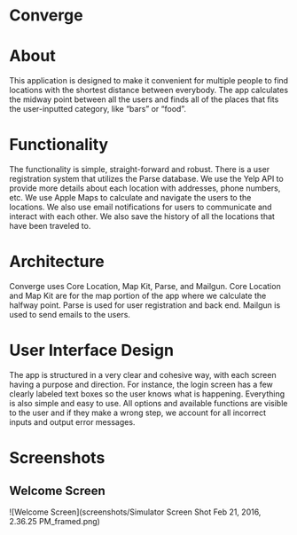 # Converge

# About 
This application is designed to make it convenient for multiple people to find locations with the shortest
distance between everybody. The app calculates the midway point between all the users and finds all of
the places that fits the user-inputted category, like “bars” or “food”.

# Functionality
The functionality is simple, straight-forward and robust. There is a user registration system that utilizes
the Parse database. We use the Yelp API to provide more details about each location with addresses,
phone numbers, etc. We use Apple Maps to calculate and navigate the users to the locations. We also
use email notifications for users to communicate and interact with each other. We also save the history
of all the locations that have been traveled to.

# Architecture
Converge uses Core Location, Map Kit, Parse, and Mailgun. Core Location and Map Kit are for the map
portion of the app where we calculate the halfway point. Parse is used for user registration and back
end. Mailgun is used to send emails to the users.

# User Interface Design
The app is structured in a very clear and cohesive way, with each screen having a purpose and direction.
For instance, the login screen has a few clearly labeled text boxes so the user knows what is happening.
Everything is also simple and easy to use. All options and available functions are visible to the user and if
they make a wrong step, we account for all incorrect inputs and output error messages. 

# Screenshots 

## Welcome Screen
![Welcome Screen](screenshots/Simulator Screen Shot Feb 21, 2016, 2.36.25 PM_framed.png)
